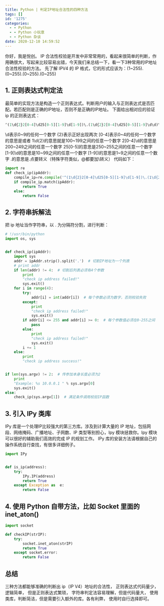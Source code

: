 ```yaml
---
title: Python | 判定IP地址合法性的四种方法
tags: []
id: '1275'
categories:
  - - Python
  - - Python 小玩意
  - - Python 杂谈
date: 2020-12-10 14:59:52
---
```


你好，我是悦创。 IP 合法性校验是开发中非常常用的，看起来很简单的判断，作用确很大，写起来比较容易出错，今天我们来总结一下，看一下3种常用的IP地址合法性校验的方法。 先了解 IPV4 的 IP 格式，它的形式应该为：(1~255).(0~255).(0~255).(0~255)

## 1\. 正则表达式判定法

最简单的实现方法是构造一个正则表达式。判断用户的输入与正则表达式是否匹配。若匹配则是正确的IP地址，否则不是正确的IP地址。 下面给出相对应的验证 ip 的正则表达式：

```python
^(1\d{2}2[0-4]\d25[0-5][1-9]\d[1-9])\.(1\d{2}2[0-4]\d25[0-5][1-9]\d\d)\.(1\d{2}2[0-4]\d25[0-5][1-9]\d\d)\.(1\d{2}2[0-4]\d25[0-5][1-9]\d\d)$
```

\\d表示0~9的任何一个数字 {2}表示正好出现两次 \[0-4\]表示0~4的任何一个数字 的意思是或者 1\\d{2}的意思就是100~199之间的任意一个数字 2\[0-4\]\\d的意思是200~249之间的任意一个数字 25\[0-5\]的意思是250~255之间的任意一个数字 \[1-9\]\\d的意思是10~99之间的任意一个数字 \[1-9\])的意思是1~9之间的任意一个数字 .的意思是.点要转义（特殊字符类似，@都要加\\转义） 代码如下：

```python
import re
def check_ip(ipAddr):
    compile_ip=re.compile('^(1\d{2}2[0-4]\d25[0-5][1-9]\d[1-9])\.(1\d{2}2[0-4]\d25[0-5][1-9]\d\d)\.(1\d{2}2[0-4]\d25[0-5][1-9]\d\d)\.(1\d{2}2[0-4]\d25[0-5][1-9]\d\d)$')
    if compile_ip.match(ipAddr):
        return True
    else:
        return False
```

## 2\. 字符串拆解法

把 ip 地址当作字符串，以 . 为分隔符分割，进行判断：

```python
# !/usr/bin/python
import os, sys


def check_ip(ipAddr):
    import sys
    addr = ipAddr.strip().split('.')  # 切割IP地址为一个列表
    # print addr
    if len(addr) != 4:  # 切割后列表必须有4个参数
        print
        "check ip address failed!"
        sys.exit()
    for i in range(4):
        try:
            addr[i] = int(addr[i])  # 每个参数必须为数字，否则校验失败
        except:
            print
            "check ip address failed!"
            sys.exit()
        if addr[i] <= 255 and addr[i] >= 0:  # 每个参数值必须在0-255之间
            pass
        else:
            print
            "check ip address failed!"
            sys.exit()
        i += 1
    else:
        print
        "check ip address success!"


if len(sys.argv) != 2:  # 传参加本身长度必须为2
    print
    "Example: %s 10.0.0.1 " % sys.argv[0]
    sys.exit()
else:
    check_ip(sys.argv[1])  # 满足条件调用校验IP函数
```

## 3\. 引入 IPy 类库

IPy 库是一个处理IP比较强大的第三方库。涉及到计算大量的 IP 地址，包括网段、网络掩码、广播地址、子网数、IP 类型等别担心，Ipy 模块拯救你。Ipy 模块可以很好的辅助我们高效的完成 IP 的规划工作。 IPy 库的安装方法请根据自己的操作系统自行查找，有很多详细例子。

```python
import IPy


def is_ip(address):
    try:
        IPy.IP(address)
        return True
    except Exception as  e:
        return False
```

## 4\. 使用 Python 自带方法，比如 Socket 里面的 inet\_aton()

```python
import socket

def checkIP(strIP):
    try:
        socket.inet_aton(strIP)
        return True
    except socket.error:
        return False
```

## 总结

三种方法都能够准确的判断出 ip（IP V4）地址的合法性， 正则表达式代码量少， 逻辑简单， 但是正则表达式繁琐， 字符串判定法容易理解，但是代码量大， 使用类库，判断简洁，但是需要引入额外的库。各有利弊， 使用时自行选择即可。